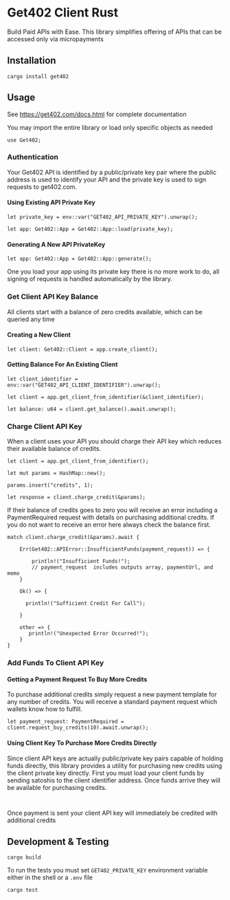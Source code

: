 
# Get402 Client Rust

Build Paid APIs with Ease. This library simplifies offering of APIs that can be accessed only via micropayments

## Installation

```
cargo install get402
```

## Usage
See https://get402.com/docs.html for complete documentation

You may import the entire library or load only specific objects as needed

```
use Get402;
```

### Authentication

Your Get402 API is identified by a public/private key pair where the public address is used to identify your API and the
private key is used to sign requests to get402.com.

#### Using Existing API Private Key


```
let private_key = env::var("GET402_API_PRIVATE_KEY").unwrap();

let app: Get402::App = Get402::App::load(private_key);
```

#### Generating A New API PrivateKey

```
let app: Get402::App = Get402::App::generate();
```

One you load your app using its private key there is no more work to do, all signing of requests is handled
automatically by the library.

### Get Client API Key Balance 

All clients start with a balance of zero credits available, which can be queried any time

#### Creating a New Client

```
let client: Get402::Client = app.create_client();
```

#### Getting Balance For An Existing Client

```
let client_identifier = env::var("GET402_API_CLIENT_IDENTIFIER").unwrap();

let client = app.get_client_from_identifier(&client_identifier);

let balance: u64 = client.get_balance().await.unwrap();
```

### Charge Client API Key

When a client uses your API you should charge their API key which reduces their available balance of credits.

```
let client = app.get_client_from_identifier();

let mut params = HashMap::new();

params.insert("credits", 1);

let response = client.charge_credit(&params);
```

If their balance of credits goes to zero you will receive an error including a PaymentRequired request with details
on purchasing additional credits. If you do not want to receive an error here always check the balance first.

```
match client.charge_credit(&params).await {

    Err(Get402::APIError::InsufficientFunds(payment_request)) => {

        println!("Insufficient Funds!");
        // payment_request  includes outputs array, paymentUrl, and memo
    }

    Ok() => {

      println!("Sufficient Credit For Call");

    }

    other => {
       println!("Unexpected Error Occurred!");
    }
}
```


### Add Funds To Client API Key

#### Getting a Payment Request To Buy More Credits

To purchase additional credits simply request a new payment template for any number of credits. You will receive a
standard payment request which wallets know how to fulfill.

```
let payment_request: PaymentRequired = client.request_buy_credits(10).await.unwrap();
```


#### Using Client Key To Purchase More Credits Directly

Since client API keys are actually public/private key pairs capable of holding funds directly, this library provides
a utility for purchasing new credits using the client private key directly. First you must load your client funds
by sending satoshis to the client identifier address. Once funds arrive they will be available for purchasing credits.

```


```

Once payment is sent your client API key will immediately be credited with additional credits


## Development & Testing

```
cargo build
```

To run the tests you must set `GET402_PRIVATE_KEY` environment variable either in the shell or a `.env` file

```
cargo test
```

